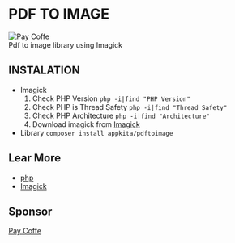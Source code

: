 # PDF TO IMAGE

<a href="https://sponsor.app-kita.net" target="_blank"></a><img src="https://img.shields.io/github/sponsors/gunantos?logo=gunantos&style=for-the-badge" title="Pay Coffe" /></a><br>
Pdf to image library using Imagick<br>

## INSTALATION

- Imagick
  1. Check PHP Version `php -i|find "PHP Version"`
  2. Check PHP is Thread Safety `php -i|find "Thread Safety"`
  3. Check PHP Architecture `php -i|find "Architecture"`
  4. Download imagick from [Imagick](https://pecl.php.net/package/imagick)
- Library
  `composer install appkita/pdftoimage`

## Lear More

- [php](https://www.php.net/manual/en)
- [Imagick](https://www.php.net/manual/en/book.imagick.php)

## Sponsor

[Pay Coffe](https://sponsor.app-kita.net)
